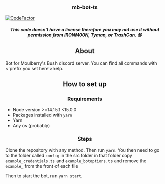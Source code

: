 <h3 align="center">mb-bot-ts</h3>

[![CodeFactor](https://www.codefactor.io/repository/github/notenoughupdates/mb-bot-ts/badge?s=708ab26519121898fd964e54b6ba3afdad396ac3)](https://www.codefactor.io/repository/github/notenoughupdates/mb-bot-ts)

<h5 align="center">This code doesn't have a license therefore you may not use it without permission from IRONM00N, Tyman, or TrashCan. 😠</h2>

<h2 align="center">About</h2>

Bot for Moulberry's Bush discord server. You can find all commands with <'prefix you set here'>help.

<h2 align="center">How to set up</h2>

<h3 align="center">Requirements</h2> 

- Node version >=14.15.1 <15.0.0
- Packages installed with `yarn`
- Yarn
- Any os (probably)

<h3 align="center">Steps</h2> 

Clone the repository with any method. Then run `yarn`. You then need to go to the folder called `config` in the src folder in that folder copy `example_credentials.ts` and `example_botoptions.ts` and remove the `example_` from the front of each file


Then to start the bot, run `yarn start`.
